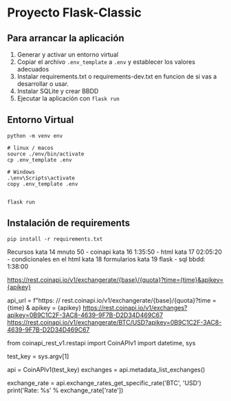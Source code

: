 # Proyecto Flask-Classic

## Para arrancar la aplicación

1. Generar y activar un entorno virtual
2. Copiar el archivo `.env_template` a `.env` y establecer los valores adecuados
3. Instalar requirements.txt o requirements-dev.txt en funcion de si vas a desarrollar o usar. 
3. Instalar SQLite y crear BBDD
3. Ejecutar la aplicación con `flask run`

## Entorno Virtual 
```shell
python -m venv env

# linux / macos
source ./env/bin/activate
cp .env_template .env

# Windows
.\env\Scripts\activate
copy .env_template .env


flask run
```

## Instalación de requirements
```
pip install -r requirements.txt
````



Recursos
kata 14 mnuto 50 - coinapi
kata 16 1:35:50 - html 
kata 17 02:05:20 - condicionales en el html
kata 18 formularios
kata 19  flask - sql
    bbdd: 1:38:00


https://rest.coinapi.io/v1/exchangerate/{base}/{quota}?time={time}&apikey={apikey}

api_url = f"https: // rest.coinapi.io/v1/exchangerate/{base}/{quota}?time = {time} & apikey = {apikey}
https://rest.coinapi.io/v1/exchanges?apikey=0B9C1C2F-3AC8-4639-9F7B-D2D34D469C67
https://rest.coinapi.io/v1/exchangerate/BTC/USD?apikey=0B9C1C2F-3AC8-4639-9F7B-D2D34D469C67


from coinapi_rest_v1.restapi import CoinAPIv1
import datetime, sys

test_key = sys.argv[1]

api = CoinAPIv1(test_key)
exchanges = api.metadata_list_exchanges()



exchange_rate = api.exchange_rates_get_specific_rate('BTC', 'USD')
print('Rate: %s' % exchange_rate['rate'])